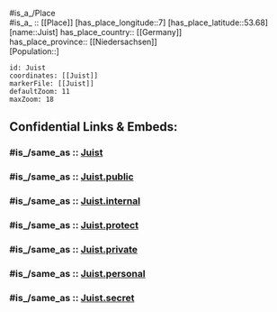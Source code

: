 ﻿---
confidential: public
isDeleted: false
location:
- 53.68
- 7
mapmarker: city
mapzoom:
- 7
- 12
SpocWebEntityId: 31222
tags:
- geo/City
type: City
---

#is_a_/Place  
#is_a_ :: [[Place]] 
[has_place_longitude::7] 
[has_place_latitude::53.68] 
[name::Juist] 
has_place_country:: [[Germany]]  
has_place_province:: [[Niedersachsen]]  
[Population::] 



```leaflet
id: Juist
coordinates: [[Juist]] 
markerFile: [[Juist]] 
defaultZoom: 11 
maxZoom: 18
```


## Confidential Links & Embeds: 

### #is_/same_as :: [Juist](/_Standards/Earth/Continent/Europe/Europe~Central/Germany/Germany~West/Niedersachsen/counties~Niedersachsen/Aurich/cities~Aurich/Juist.md) 

### #is_/same_as :: [Juist.public](/_public/Earth/Continent/Europe/Europe~Central/Germany/Germany~West/Niedersachsen/counties~Niedersachsen/Aurich/cities~Aurich/Juist.public.md) 

### #is_/same_as :: [Juist.internal](/_internal/Earth/Continent/Europe/Europe~Central/Germany/Germany~West/Niedersachsen/counties~Niedersachsen/Aurich/cities~Aurich/Juist.internal.md) 

### #is_/same_as :: [Juist.protect](/_protect/Earth/Continent/Europe/Europe~Central/Germany/Germany~West/Niedersachsen/counties~Niedersachsen/Aurich/cities~Aurich/Juist.protect.md) 

### #is_/same_as :: [Juist.private](/_private/Earth/Continent/Europe/Europe~Central/Germany/Germany~West/Niedersachsen/counties~Niedersachsen/Aurich/cities~Aurich/Juist.private.md) 

### #is_/same_as :: [Juist.personal](/_personal/Earth/Continent/Europe/Europe~Central/Germany/Germany~West/Niedersachsen/counties~Niedersachsen/Aurich/cities~Aurich/Juist.personal.md) 

### #is_/same_as :: [Juist.secret](/_secret/Earth/Continent/Europe/Europe~Central/Germany/Germany~West/Niedersachsen/counties~Niedersachsen/Aurich/cities~Aurich/Juist.secret.md)


